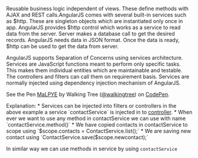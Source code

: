 Reusable business logic independent of views. These define methods with AJAX and REST calls.AngularJS comes with several built-in services such as $http. These are singleton objects which are instantiated only once in app. AngularJS provides $http control which works as a service to read 		data from the server. Server makes a database call to get the desired records. AngularJS needs data in JSON format. Once the 	data is ready, $http can be used to get the data from server.

AngularJS supports Separation of Concerns using services architecture. Services are JavaScript functions meant to perform only specific tasks. This makes them individual entities which are maintainable and testable. The controllers and filters can call them on requirement basis. Services are normally injected using dependency injection mechanism of AngularJS.

<p data-height="268" data-theme-id="0" data-slug-hash="MaLPYE" data-default-tab="result" data-user="walkingtree" class='codepen'>See the Pen <a href='http://codepen.io/walkingtree/pen/MaLPYE/'>MaLPYE</a> by Walking Tree (<a href='http://codepen.io/walkingtree'>@walkingtree</a>) on <a href='http://codepen.io'>CodePen</a>.</p>
<script async src="//assets.codepen.io/assets/embed/ei.js"></script>
Explanation: 
* Services can be injected into filters or controllers in the above example a service `contactService` is injected in to 	<a class="x-grid-item"  href='/slidedeck/#1. Overview/2 Core-Concepts/13. Controller' target="_blank">controller</a>.
* When ever we want to use any method in contactService we can use with name `contactService.method()`
* We have copied contacts in contactService to scope using `$scope.contacts = ContactService.list();`
* We are saving new contact using `ContactService.save($scope.newcontact);`

In similar way we can use methods in service by using `contactService`


